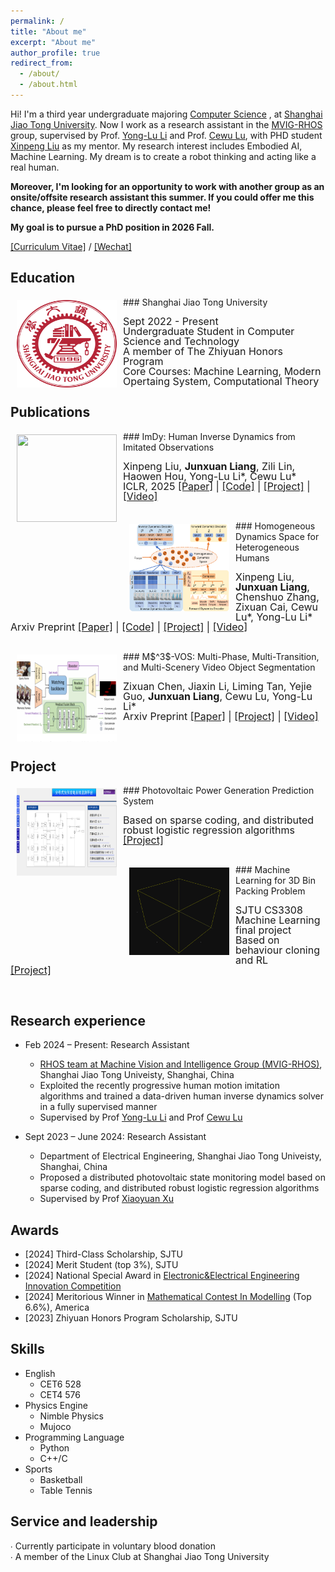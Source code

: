```yaml
---
permalink: /
title: "About me"
excerpt: "About me"
author_profile: true
redirect_from: 
  - /about/
  - /about.html
---
```


Hi! I'm a third year undergraduate majoring [Computer Science](https://www.cs.sjtu.edu.cn/) , at [Shanghai Jiao Tong University](https://www.sjtu.edu.cn/). Now I work as a research assistant in the [MVIG-RHOS](https://mvig-rhos.com/) group, supervised by Prof. [Yong-Lu Li](https://dirtyharrylyl.github.io/) and Prof. [Cewu Lu](https://www.mvig.org/), with PHD student [Xinpeng Liu](https://foruck.github.io/) as my mentor. My research interest includes Embodied AI, Machine Learning. My dream is to create a robot thinking and acting like a real human.

**Moreover, I'm looking for an opportunity to work with another group as an onsite/offsite research assistant this summer. If you could offer me this chance, please feel free to directly contact me!**

**My goal is to pursue a PhD position in 2026 Fall.**


<!-- [Email](whitefork@sjtu.edu.cn) / [Github](https://github.com/hitefork)  -->

[[Curriculum Vitae]](../files/RenderCV.pdf) / [[Wechat]](../images/wechat.png)



Education
------
<img style="float: left; margin:5px 10px" src="../images/logo.png" width="160" height="140">
### Shanghai Jiao Tong University
<p style="line-height:1.0">
<font size="3">
Sept 2022 - Present<br />
Undergraduate Student in Computer Science and Technology<br />
A member of The Zhiyuan Honors Program<br />
Core Courses: Machine Learning, Modern Opertaing System, Computational Theory<br />
</font>
</p>


Publications 
------
<img style="float: left; margin:5px 10px" src="../files/walking.gif" width="160" height="140">
### ImDy: Human Inverse Dynamics from Imitated Observations
<p style="line-height:1.0">
<font size="3">
Xinpeng Liu, <strong>Junxuan Liang</strong>, Zili Lin, Haowen Hou, Yong-Lu Li*, Cewu Lu*<br />
ICLR, 2025
<a href="https://arxiv.org/abs/2410.17610">[Paper]</a> | 
<a href="https://github.com/Foruck/ImDy">[Code]</a> |
<a href="https://foruck.github.io/ImDy/">[Project]</a> |
<a href="https://www.youtube.com/watch?v=qDL8V2evAQQ">[Video]</a>
<br />
</font>
</p>
<br />

<img style="float: left; margin:5px 10px" src="../images/hdys.png" width="160" height="140">
### Homogeneous Dynamics Space for Heterogeneous Humans
<p style="line-height:1.0">
<font size="3">
Xinpeng Liu, <strong>Junxuan Liang</strong>, Chenshuo Zhang, Zixuan Cai, Cewu Lu*, Yong-Lu Li*<br />
Arxiv Preprint
<a href="https://arxiv.org/abs/2412.06146">[Paper]</a> | 
<a href="https://github.com/Foruck/HDyS">[Code]</a> |
<a href="https://foruck.github.io/HDyS/">[Project]</a> |
<a href="https://www.youtube.com/watch?v=Gq1tVjgELBU">[Video]</a>
<br />
</font>
</p>
<br />

<img style="float: left; margin:5px 10px" src="../images/VOS.png" width="160" height="140">
### M$^3$-VOS: Multi-Phase, Multi-Transition, and Multi-Scenery Video Object Segmentation
<p style="line-height:1.0">
<font size="3">
Zixuan Chen, Jiaxin Li, Liming Tan, Yejie Guo, <strong>Junxuan Liang</strong>, Cewu Lu, Yong-Lu Li* <br />
Arxiv Preprint
<a href="https://arxiv.org/abs/2412.13803">[Paper]</a> | 
<a href="https://zixuan-chen.github.io/M-cube-VOS.github.io/">[Project]</a> |
<a href="https://www.youtube.com/watch?v=K3M0QgKVQSI">[Video]</a>
<br />
</font>
</p>
<br />

Project
------
<img style="float: left; margin:5px 10px" src="../images/powersystem.png" width="160" height="140">
### Photovoltaic Power Generation Prediction System
<p style="line-height:1.0">
<font size="3">
Based on sparse coding, and distributed robust logistic regression algorithms<br />
<a href="https://github.com/hitefork/Photovoltaic-Power-Generation-Prediction-System">[Project]</a> 
<br />
</font>
</p>
<br />

<img style="float: left; margin:5px 10px" src="../images/boxpacking.gif" width="160" height="140">
### Machine Learning for 3D Bin Packing Problem
<p style="line-height:1.0">
<font size="3">
SJTU CS3308 Machine Learning final project<br />
Based on behaviour cloning and RL<br />
<a href="https://github.com/hitefork/ML-proj-BPP">[Project]</a> 
<br />
</font>
</p>
<br />


Research experience
------
* Feb 2024 – Present: Research Assistant
  * [RHOS team at Machine Vision and Intelligence Group (MVIG-RHOS)](https://mvig-rhos.com/), Shanghai Jiao Tong Univeisty, Shanghai, China
  * Exploited the recently progressive human motion imitation algorithms and trained a data-driven human inverse dynamics solver in a fully supervised manner
  * Supervised by Prof [Yong-Lu Li](https://dirtyharrylyl.github.io/) and Prof [Cewu Lu](https://www.mvig.org/)

* Sept 2023 – June 2024: Research Assistant
  * Department of Electrical Engineering, Shanghai Jiao Tong Univeisty, Shanghai, China
  * Proposed a distributed photovoltaic state monitoring model based on sparse coding, and distributed robust logistic regression algorithms
  * Supervised by Prof [Xiaoyuan Xu](https://xiaoyuan-xu.github.io/)

Awards
------
* [2024] Third-Class Scholarship, SJTU
* [2024] Merit Student (top 3%), SJTU
* [2024] National Special Award in [Electronic&Electrical Engineering Innovation Competition](https://eeeic.ces.org.cn/)
* [2024] Meritorious Winner in [Mathematical Contest In Modelling](https://www.comap.com/contests/mcm-icm) (Top 6.6%), America
* [2023] Zhiyuan Honors Program Scholarship, SJTU






Skills
------
* English
  * CET6 528
  * CET4 576
* Physics Engine
  * Nimble Physics
  * Mujoco
* Programming Language
  * Python
  * C++/C
* Sports
  * Basketball
  * Table Tennis

  
Service and leadership
------
∙ Currently participate in voluntary blood donation<br />
∙ A member of the Linux Club at Shanghai Jiao Tong University<br />



<!-- [Email](whitefork@sjtu.edu.cn) / [Github](https://github.com/hitefork)  -->
